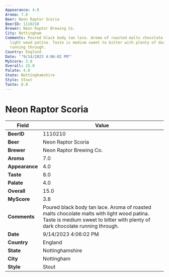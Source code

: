 ```yaml
---
Appearance: 4.0
Aroma: 7.0
Beer: Neon Raptor Scoria
BeerID: 1110210
Brewer: Neon Raptor Brewing Co.
City: Nottingham
Comments: Poured black body tan lace. Aroma of roasted malts chocolate malts with
  light wood patina. Taste is medium sweet to bitter with plenty of dark chocolate
  running through.
Country: England
Date: '"9/14/2023 4:06:02 PM"'
MyScore: 3.8
Overall: 15.0
Palate: 4.0
State: Nottinghamshire
Style: Stout
Taste: 8.0
---
```


# Neon Raptor Scoria

| Field         | Value |
|---------------|-------|
| **BeerID** | 1110210 |
| **Beer** | Neon Raptor Scoria |
| **Brewer** | Neon Raptor Brewing Co. |
| **Aroma** | 7.0 |
| **Appearance** | 4.0 |
| **Taste** | 8.0 |
| **Palate** | 4.0 |
| **Overall** | 15.0 |
| **MyScore** | 3.8 |
| **Comments** | Poured black body tan lace. Aroma of roasted malts chocolate malts with light wood patina. Taste is medium sweet to bitter with plenty of dark chocolate running through. |
| **Date** | 9/14/2023 4:06:02 PM |
| **Country** | England |
| **State** | Nottinghamshire |
| **City** | Nottingham |
| **Style** | Stout |
